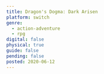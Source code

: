 ```yaml
---
title: Dragon's Dogma: Dark Arisen
platform: switch
genre:
  - action-adventure
  - rpg
digital: false
physical: true
guide: false
pending: false
posted: 2020-06-12
---
```

